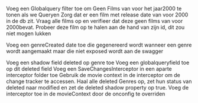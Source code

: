 Voeg een Globalquery filter toe om Geen Films van voor het jaar2000 te tonen als we Queryen
Zorg dat er een film met release date van voor 2000 in de db zit.
Vraag alle films op en verifieer dat deze geen films van voor 2000bevat.
Probeer deze film op te halen aan de hand van zijn id, dit zou niet mogen lukken

Voeg een genreCreated date toe die gegenereerd wordt wanneer een genre wordt aangemaakt maar die niet exposed wordt aan de swagger

Voeg een shadow field deleted op genre toe
Voeg een globalqueryfield toe op dit deleted field
Voeg een SaveChangesInterceptor in een aparte interceptor folder toe
Gebruik de movie context in de interceptor om de change tracker te accessen.
Haal alle deleted Genres op, zet hun status van deleted naar modified en zet de deleted shadow property op true.
Voeg de interceptor toe in de movieContext door de onconfig te overriden
